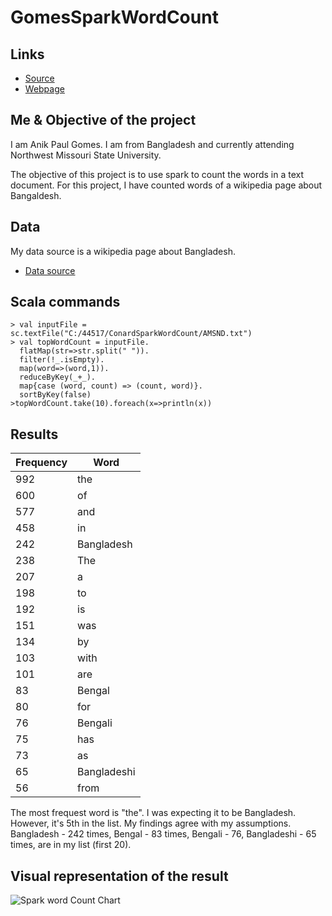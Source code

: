 # GomesSparkWordCount


## Links

- [Source](https://github.com/paulgms/GomesSparkWordCount "Source code repo")
- [Webpage](https://paulgms.github.io/GomesSparkWordCount/ "Spark word count webpage")

## Me & Objective of the project 
I am Anik Paul Gomes. I am from Bangladesh and currently attending Northwest Missouri State University. 

The objective of this project is to use spark to count the words in a text document. For this project, I have counted words of a wikipedia page about Bangaldesh. 

## Data 
My data source is a wikipedia page about Bangladesh.
- [Data source](https://en.wikipedia.org/wiki/Bangladesh "Bangladesh-Wikipedia")

## Scala commands

```
> val inputFile = sc.textFile("C:/44517/ConardSparkWordCount/AMSND.txt")
> val topWordCount = inputFile.
  flatMap(str=>str.split(" ")).
  filter(!_.isEmpty).
  map(word=>(word,1)).
  reduceByKey(_+_).
  map{case (word, count) => (count, word)}.
  sortByKey(false)
>topWordCount.take(10).foreach(x=>println(x))
```

## Results

| Frequency | Word        |
|-----------|-------------|
| 992       | the         |
| 600       | of          |
| 577       | and         |
| 458       | in          |
| 242       | Bangladesh  |
| 238       | The         |
| 207       | a           |
| 198       | to          |
| 192       | is          |
| 151       | was         |
| 134       | by          |
| 103       | with        |
| 101       | are         |
| 83        | Bengal      |
| 80        | for         |
| 76        | Bengali     |
| 75        | has         |
| 73        | as          |
| 65        | Bangladeshi |
| 56        | from        |


The most frequest word is "the". I was expecting it to be Bangladesh. However, it's 5th in the list. My findings agree with my assumptions. Bangladesh - 242 times, Bengal - 83 times, Bengali - 76,  Bangladeshi - 65 times, are in my list (first 20).  

## Visual representation of the result

![Spark word Count Chart](GomesSparkWordCount/images/wordCountChart.jpg "Spark word count chart")

